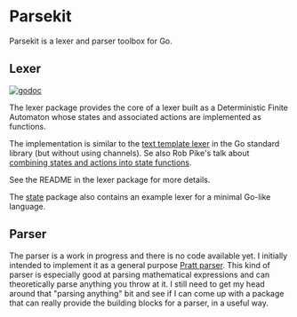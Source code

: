 # Parsekit

Parsekit is a lexer and parser toolbox for Go.

## Lexer

[![godoc][godoc badge]][godoc]

The lexer package provides the core of a lexer built as a Deterministic Finite
Automaton whose states and associated actions are implemented as functions.

The implementation is similar to the [text template lexer][golex] in the Go
standard library (but without using channels). Se also Rob Pike's talk about
[combining states and actions into state functions][pike].

See the README in the lexer package for more details.

The [state] package also contains an example lexer for a minimal Go-like language.

## Parser

The parser is a work in progress and there is no code available yet. I initially
intended to implement it as a general purpose [Pratt parser]. This kind of
parser is especially good at parsing mathematical expressions and can
theoretically parse anything you throw at it. I still need to get my head around
that "parsing anything" bit and see if I can come up with a package that can
really provide the building blocks for a parser, in a useful way.

[godoc]: https://godoc.org/github.com/db47h/parsekit/lexer
[godoc badge]: https://godoc.org/github.com/db47h/parsekit/lexer?status.svg
[golex]: https://golang.org/src/text/template/parse/lex.go
[pike]: https://talks.golang.org/2011/lex.slide
[state]: https://godoc.org/github.com/db47h/parsekit/lexer/state
[Pratt parser]: http://journal.stuffwithstuff.com/2011/03/19/pratt-parsers-expression-parsing-made-easy/
